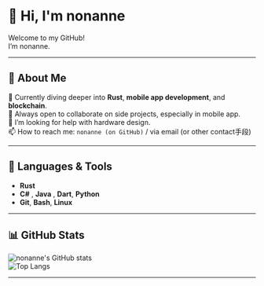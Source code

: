 # 👋 Hi, I'm **nonanne**  

Welcome to my GitHub!  
I’m nonanne.

---

## 🧠 About Me  
🌱 Currently diving deeper into **Rust**, **mobile app development**, and **blockchain**.  
👯 Always open to collaborate on side projects, especially in mobile app.  
🤔 I’m looking for help with hardware design.     
📫 How to reach me: `nonanne (on GitHub)` / via email (or other contact手段)  

---

## 🧰 Languages & Tools  
- **Rust**  
- **C#**  , **Java**  , **Dart**, **Python**
- **Git**, **Bash**, **Linux**  

---

## 📊 GitHub Stats  
![nonanne's GitHub stats](https://github-readme-stats.vercel.app/api?username=nonanne&show_icons=true&theme=tokyonight)  
![Top Langs](https://github-readme-stats.vercel.app/api/top-langs/?username=nonanne&layout=compact&theme=tokyonight)  

---

